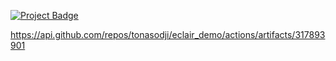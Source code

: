 <a href="https://eclairit.com:3787/fs/home/emelin/github/tonasodji/eclair_demo/last_main/PROJECT.ecd">![Project Badge](https://github.com/tonasodji/eclair_badge/blob/main/badge.svg)</a>


https://api.github.com/repos/tonasodji/eclair_demo/actions/artifacts/317893901




